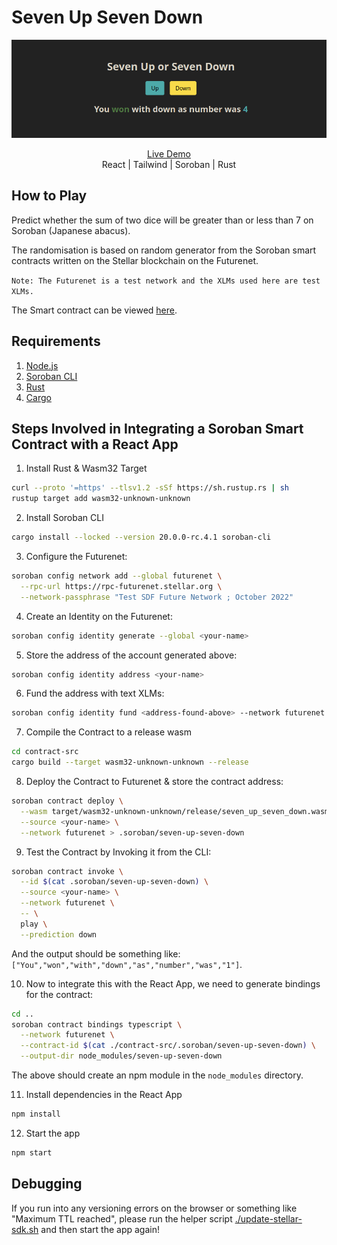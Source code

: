 # Seven Up Seven Down

![Banner](./public/header.png)

<p align="center">
<a href="https://seven-up-seven-down.vercel.app/">Live Demo</a><br/>
React | Tailwind | Soroban | Rust
</p>

## How to Play

Predict whether the sum of two dice will be greater than or less than 7 on Soroban (Japanese abacus).

The randomisation is based on random generator from the Soroban smart contracts written on the Stellar blockchain on the Futurenet.


`Note: The Futurenet is a test network and the XLMs used here are test XLMs.`


The Smart contract can be viewed [here](./contract-src/src/lib.rs).

## Requirements

1. [Node.js](https://nodejs.org/en/)
2. [Soroban CLI]()
3. [Rust](https://www.rust-lang.org/tools/install)
4. [Cargo](https://doc.rust-lang.org/cargo/getting-started/installation.html)

## Steps Involved in Integrating a Soroban Smart Contract with a React App

1. Install Rust & Wasm32 Target

```bash
curl --proto '=https' --tlsv1.2 -sSf https://sh.rustup.rs | sh
rustup target add wasm32-unknown-unknown
```

2. Install Soroban CLI

```bash
cargo install --locked --version 20.0.0-rc.4.1 soroban-cli
```

3. Configure the Futurenet:

```bash
soroban config network add --global futurenet \
  --rpc-url https://rpc-futurenet.stellar.org \
  --network-passphrase "Test SDF Future Network ; October 2022"
```

4. Create an Identity on the Futurenet:

```bash
soroban config identity generate --global <your-name>
```

5. Store the address of the account generated above:

```bash
soroban config identity address <your-name>
```

6. Fund the address with text XLMs:

```bash
soroban config identity fund <address-found-above> --network futurenet
```

7. Compile the Contract to a release wasm

```bash
cd contract-src
cargo build --target wasm32-unknown-unknown --release
```

8. Deploy the Contract to Futurenet & store the contract address:

```bash
soroban contract deploy \
  --wasm target/wasm32-unknown-unknown/release/seven_up_seven_down.wasm \
  --source <your-name> \
  --network futurenet > .soroban/seven-up-seven-down
```

9. Test the Contract by Invoking it from the CLI:

```bash
soroban contract invoke \
  --id $(cat .soroban/seven-up-seven-down) \
  --source <your-name> \
  --network futurenet \
  -- \
  play \
  --prediction down
```

And the output should be something like: `["You","won","with","down","as","number","was","1"]`.

10. Now to integrate this with the React App, we need to generate bindings for the contract:

```bash
cd ..
soroban contract bindings typescript \
  --network futurenet \
  --contract-id $(cat ./contract-src/.soroban/seven-up-seven-down) \
  --output-dir node_modules/seven-up-seven-down
```

The above should create an npm module in the `node_modules` directory.

11. Install dependencies in the React App

```bash
npm install
```

12. Start the app

```bash
npm start
```

## Debugging

If you run into any versioning errors on the browser or something like "Maximum TTL reached", please run the helper script [./update-stellar-sdk.sh](./update-stellar-sdk.sh) and then start the app again!
